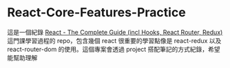 # React-Core-Features-Practice

這是一個紀錄 [React - The Complete Guide (incl Hooks, React Router, Redux)](https://www.udemy.com/course/react-the-complete-guide-incl-redux) 這門課學習過程的 repo，包含幾個 react 很重要的學習點像是 react-redux 以及 react-router-dom 的使用。這個專案會透過 project 搭配筆記的方式紀錄，希望能幫助理解
